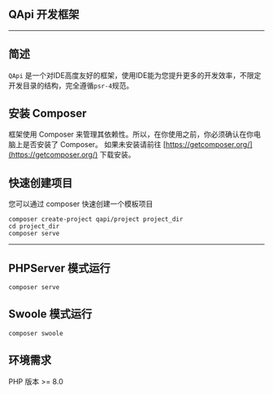 ## QApi 开发框架

---

## 简述

`QApi` 是一个对IDE高度友好的框架，使用IDE能为您提升更多的开发效率，不限定开发目录的结构，完全遵循`psr-4`规范。

## 安装 Composer

框架使用 Composer 来管理其依赖性。所以，在你使用之前，你必须确认在你电脑上是否安装了 Composer。 如果未安装请前往 [https://getcomposer.org/](https://getcomposer.org/)
下载安装。

## 快速创建项目

您可以通过 composer 快速创建一个模板项目

```
composer create-project qapi/project project_dir
cd project_dir
composer serve
```
---
## PHPServer 模式运行
````
composer serve
````
## Swoole 模式运行

````
composer swoole
````

## 环境需求

PHP 版本 >= 8.0
